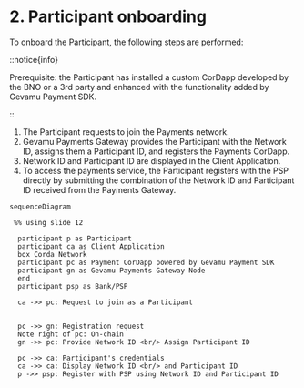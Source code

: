 # 2. Participant onboarding

To onboard the Participant, the following steps are performed:

::notice{info}
  
  Prerequisite: the Participant has installed a custom CorDapp developed by the BNO or a 3rd party and enhanced with the functionality added by Gevamu Payment SDK.

::

1. The Participant requests to join the Payments network.
2. Gevamu Payments Gateway provides the Participant with the Network ID, assigns them a Participant ID, and registers the Payments CorDapp.
3. Network ID and Participant ID are displayed in the Client Application.
4. To access the payments service, the Participant registers with the PSP directly by submitting the combination of the Network ID and Participant ID received from the Payments Gateway.

```mermaid
sequenceDiagram
 
 %% using slide 12

  participant p as Participant
  participant ca as Client Application
  box Corda Network
  participant pc as Payment CorDapp powered by Gevamu Payment SDK 
  participant gn as Gevamu Payments Gateway Node
  end
  participant psp as Bank/PSP

  ca ->> pc: Request to join as a Participant

  
  pc ->> gn: Registration request
  Note right of pc: On-chain
  gn ->> pc: Provide Network ID <br/> Assign Participant ID
  
  pc ->> ca: Participant's credentials
  ca ->> ca: Display Network ID <br/> and Participant ID
  p ->> psp: Register with PSP using Network ID and Participant ID 
  
```
